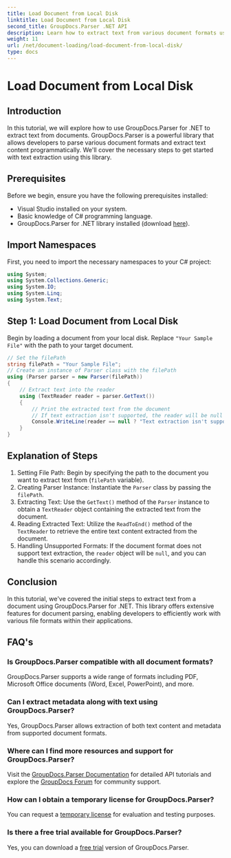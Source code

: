 ```yaml
---
title: Load Document from Local Disk
linktitle: Load Document from Local Disk
second_title: GroupDocs.Parser .NET API
description: Learn how to extract text from various document formats using GroupDocs.Parser for .NET. Easy and efficient text extraction with C#.
weight: 11
url: /net/document-loading/load-document-from-local-disk/
type: docs
---
```

# Load Document from Local Disk

## Introduction
In this tutorial, we will explore how to use GroupDocs.Parser for .NET to extract text from documents. GroupDocs.Parser is a powerful library that allows developers to parse various document formats and extract text content programmatically. We'll cover the necessary steps to get started with text extraction using this library.
## Prerequisites
Before we begin, ensure you have the following prerequisites installed:
- Visual Studio installed on your system.
- Basic knowledge of C# programming language.
- GroupDocs.Parser for .NET library installed (download [here](https://releases.groupdocs.com/parser/net/)).

## Import Namespaces
First, you need to import the necessary namespaces to your C# project:
```csharp
using System;
using System.Collections.Generic;
using System.IO;
using System.Linq;
using System.Text;
```
## Step 1: Load Document from Local Disk
Begin by loading a document from your local disk. Replace `"Your Sample File"` with the path to your target document.
```csharp
// Set the filePath
string filePath = "Your Sample File";
// Create an instance of Parser class with the filePath
using (Parser parser = new Parser(filePath))
{
    // Extract text into the reader
    using (TextReader reader = parser.GetText())
    {
        // Print the extracted text from the document
        // If text extraction isn't supported, the reader will be null
        Console.WriteLine(reader == null ? "Text extraction isn't supported" : reader.ReadToEnd());
    }
}
```
## Explanation of Steps
1. Setting File Path: Begin by specifying the path to the document you want to extract text from (`filePath` variable).
2. Creating Parser Instance: Instantiate the `Parser` class by passing the `filePath`.
3. Extracting Text: Use the `GetText()` method of the `Parser` instance to obtain a `TextReader` object containing the extracted text from the document.
4. Reading Extracted Text: Utilize the `ReadToEnd()` method of the `TextReader` to retrieve the entire text content extracted from the document.
5. Handling Unsupported Formats: If the document format does not support text extraction, the `reader` object will be `null`, and you can handle this scenario accordingly.

## Conclusion
In this tutorial, we've covered the initial steps to extract text from a document using GroupDocs.Parser for .NET. This library offers extensive features for document parsing, enabling developers to efficiently work with various file formats within their applications.

## FAQ's
### Is GroupDocs.Parser compatible with all document formats?
GroupDocs.Parser supports a wide range of formats including PDF, Microsoft Office documents (Word, Excel, PowerPoint), and more.
### Can I extract metadata along with text using GroupDocs.Parser?
Yes, GroupDocs.Parser allows extraction of both text content and metadata from supported document formats.
### Where can I find more resources and support for GroupDocs.Parser?
Visit the [GroupDocs.Parser Documentation](https://tutorials.groupdocs.com/parser/net/) for detailed API tutorials and explore the [GroupDocs Forum](https://forum.groupdocs.com/c/parser/17) for community support.
### How can I obtain a temporary license for GroupDocs.Parser?
You can request a [temporary license](https://purchase.groupdocs.com/temporary-license/) for evaluation and testing purposes.
### Is there a free trial available for GroupDocs.Parser?
Yes, you can download a [free trial](https://releases.groupdocs.com/) version of GroupDocs.Parser.

